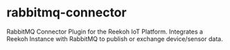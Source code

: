# rabbitmq-connector
RabbitMQ Connector Plugin for the Reekoh IoT Platform. Integrates a Reekoh Instance with RabbitMQ to publish or exchange device/sensor data.
